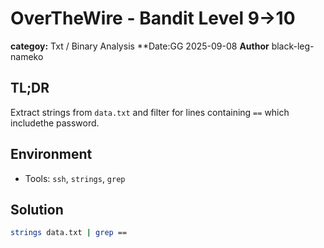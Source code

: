 # OverTheWire - Bandit Level 9->10

**categoy:** Txt / Binary Analysis
**Date:GG 2025-09-08
**Author** black-leg-nameko

## TL;DR
Extract strings from `data.txt` and filter for lines containing `==` which includethe password.

## Environment
- Tools: `ssh`, `strings`, `grep`

## Solution
```bash
strings data.txt | grep ==
```
